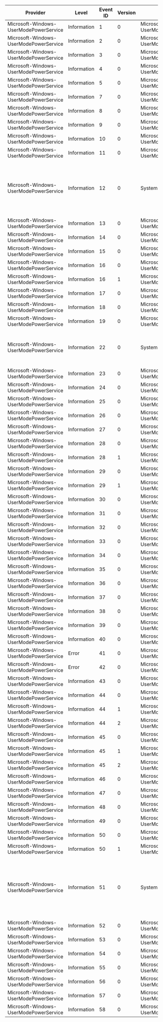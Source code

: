 Provider                                |  Level        |  Event ID  |  Version  |  Channel                                            |  Task                                |  Opcode                |  Keyword               |  Message
----------------------------------------|---------------|------------|-----------|-----------------------------------------------------|--------------------------------------|------------------------|------------------------|---------------------------------------------------------------------------------------------------------------------
Microsoft-Windows-UserModePowerService  |  Information  |  1         |  0        |  Microsoft-Windows-UserModePowerService/Diagnostic  |  RundownPlatformRole                 |                        |                        |
Microsoft-Windows-UserModePowerService  |  Information  |  2         |  0        |  Microsoft-Windows-UserModePowerService/Diagnostic  |  RundownPowerScheme                  |                        |                        |
Microsoft-Windows-UserModePowerService  |  Information  |  3         |  0        |  Microsoft-Windows-UserModePowerService/Diagnostic  |  RundownAcPowerSetting               |                        |                        |
Microsoft-Windows-UserModePowerService  |  Information  |  4         |  0        |  Microsoft-Windows-UserModePowerService/Diagnostic  |  RundownDcPowerSetting               |                        |                        |
Microsoft-Windows-UserModePowerService  |  Information  |  5         |  0        |  Microsoft-Windows-UserModePowerService/Diagnostic  |  AdaptiveDimTimeout                  |                        |                        |
Microsoft-Windows-UserModePowerService  |  Information  |  7         |  0        |  Microsoft-Windows-UserModePowerService/Diagnostic  |                                      |                        |                        |
Microsoft-Windows-UserModePowerService  |  Information  |  8         |  0        |  Microsoft-Windows-UserModePowerService/Diagnostic  |  RundownBatteryInformation           |                        |                        |
Microsoft-Windows-UserModePowerService  |  Information  |  9         |  0        |  Microsoft-Windows-UserModePowerService/Diagnostic  |  RundownBatteryStatus                |                        |                        |
Microsoft-Windows-UserModePowerService  |  Information  |  10        |  0        |  Microsoft-Windows-UserModePowerService/Diagnostic  |  RundownBrightnessCapability         |                        |                        |
Microsoft-Windows-UserModePowerService  |  Information  |  11        |  0        |  Microsoft-Windows-UserModePowerService/Diagnostic  |  RundownPowerSource                  |                        |                        |
Microsoft-Windows-UserModePowerService  |  Information  |  12        |  0        |  System                                             |  PowerSchemeChanged                  |                        |                        |  Process {ProcessPath} (process ID:{ProcessPid}) reset policy scheme from {OldSchemeGuid} to {NewSchemeGuid}
Microsoft-Windows-UserModePowerService  |  Information  |  13        |  0        |  Microsoft-Windows-UserModePowerService/Diagnostic  |  PowerMeterData                      |                        |  PowerMeter            |
Microsoft-Windows-UserModePowerService  |  Information  |  14        |  0        |  Microsoft-Windows-UserModePowerService/Diagnostic  |  PowerMeterMetaData                  |                        |  PowerMeter            |
Microsoft-Windows-UserModePowerService  |  Information  |  15        |  0        |  Microsoft-Windows-UserModePowerService/Diagnostic  |  RundownOverrideConfiguration        |                        |                        |
Microsoft-Windows-UserModePowerService  |  Information  |  16        |  0        |  Microsoft-Windows-UserModePowerService/Diagnostic  |  RundownOverridePowerSetting         |                        |                        |
Microsoft-Windows-UserModePowerService  |  Information  |  16        |  1        |  Microsoft-Windows-UserModePowerService/Diagnostic  |  RundownOverridePowerSetting         |                        |                        |
Microsoft-Windows-UserModePowerService  |  Information  |  17        |  0        |  Microsoft-Windows-UserModePowerService/Diagnostic  |  RundownPowerProfileSetting          |                        |                        |
Microsoft-Windows-UserModePowerService  |  Information  |  18        |  0        |  Microsoft-Windows-UserModePowerService/Diagnostic  |  EnergyMeterData                     |                        |  EnergyMeter           |
Microsoft-Windows-UserModePowerService  |  Information  |  19        |  0        |  Microsoft-Windows-UserModePowerService/Diagnostic  |  EnergyMeterMetaData                 |                        |  EnergyMeter           |
Microsoft-Windows-UserModePowerService  |  Information  |  22        |  0        |  System                                             |  ProvEngineTurnApply                 |                        |                        |  Reapply power settings upon completion of the provisioning engine's turn {Turn}
Microsoft-Windows-UserModePowerService  |  Information  |  23        |  0        |  Microsoft-Windows-UserModePowerService/Diagnostic  |  RundownConsoleSession               |                        |                        |
Microsoft-Windows-UserModePowerService  |  Information  |  24        |  0        |  Microsoft-Windows-UserModePowerService/Diagnostic  |  ConsoleSessionChange                |                        |                        |
Microsoft-Windows-UserModePowerService  |  Information  |  25        |  0        |  Microsoft-Windows-UserModePowerService/Diagnostic  |  RundownSessionUser                  |                        |                        |
Microsoft-Windows-UserModePowerService  |  Information  |  26        |  0        |  Microsoft-Windows-UserModePowerService/Diagnostic  |  SessionUserChange                   |                        |                        |
Microsoft-Windows-UserModePowerService  |  Information  |  27        |  0        |  Microsoft-Windows-UserModePowerService/Diagnostic  |  RundownSmartUserPresenceState       |                        |  SmartUserPresence     |
Microsoft-Windows-UserModePowerService  |  Information  |  28        |  0        |  Microsoft-Windows-UserModePowerService/Diagnostic  |  RundownSmartUserPresenceIntevals    |                        |  SmartUserPresence     |
Microsoft-Windows-UserModePowerService  |  Information  |  28        |  1        |  Microsoft-Windows-UserModePowerService/Diagnostic  |  RundownSmartUserPresenceIntevals    |                        |  SmartUserPresence     |
Microsoft-Windows-UserModePowerService  |  Information  |  29        |  0        |  Microsoft-Windows-UserModePowerService/Diagnostic  |  SmartUserPresenceIntervalsSet       |                        |  SmartUserPresence     |
Microsoft-Windows-UserModePowerService  |  Information  |  29        |  1        |  Microsoft-Windows-UserModePowerService/Diagnostic  |  SmartUserPresenceIntervalsSet       |                        |  SmartUserPresence     |
Microsoft-Windows-UserModePowerService  |  Information  |  30        |  0        |  Microsoft-Windows-UserModePowerService/Diagnostic  |  SmartUserPresenceIntevalsClear      |                        |  SmartUserPresence     |
Microsoft-Windows-UserModePowerService  |  Information  |  31        |  0        |  Microsoft-Windows-UserModePowerService/Diagnostic  |  SmartUserPresencePrediction         |                        |  SmartUserPresence     |
Microsoft-Windows-UserModePowerService  |  Information  |  32        |  0        |  Microsoft-Windows-UserModePowerService/Diagnostic  |  SmartUserPresenceSuspendResume      |                        |  SmartUserPresence     |
Microsoft-Windows-UserModePowerService  |  Information  |  33        |  0        |  Microsoft-Windows-UserModePowerService/Diagnostic  |  SmartUserPresenceTimeUpdate         |                        |  SmartUserPresence     |
Microsoft-Windows-UserModePowerService  |  Information  |  34        |  0        |  Microsoft-Windows-UserModePowerService/Diagnostic  |  SleepStudySleepSession              |  Start                 |  SleepStudy            |
Microsoft-Windows-UserModePowerService  |  Information  |  35        |  0        |  Microsoft-Windows-UserModePowerService/Diagnostic  |  SleepStudySleepSession              |  Stop                  |  SleepStudy            |
Microsoft-Windows-UserModePowerService  |  Information  |  36        |  0        |  Microsoft-Windows-UserModePowerService/Diagnostic  |  SleepStudySleepSession              |  TooShort              |  SleepStudy            |
Microsoft-Windows-UserModePowerService  |  Information  |  37        |  0        |  Microsoft-Windows-UserModePowerService/Diagnostic  |  SleepStudySleepSessionRelogging     |  Start                 |  SleepStudy            |
Microsoft-Windows-UserModePowerService  |  Information  |  38        |  0        |  Microsoft-Windows-UserModePowerService/Diagnostic  |  SleepStudySleepSessionRelogging     |  Stop                  |  SleepStudy            |
Microsoft-Windows-UserModePowerService  |  Information  |  39        |  0        |  Microsoft-Windows-UserModePowerService/Diagnostic  |  SleepStudySleepSessionRelogging     |  PassStart             |  SleepStudy            |
Microsoft-Windows-UserModePowerService  |  Information  |  40        |  0        |  Microsoft-Windows-UserModePowerService/Diagnostic  |  SleepStudySleepSessionRelogging     |  PassStop              |  SleepStudy            |
Microsoft-Windows-UserModePowerService  |  Error        |  41        |  0        |  Microsoft-Windows-UserModePowerService/Diagnostic  |  SleepStudySleepSessionRelogging     |  MissingStart          |  SleepStudy            |
Microsoft-Windows-UserModePowerService  |  Error        |  42        |  0        |  Microsoft-Windows-UserModePowerService/Diagnostic  |  SleepStudySleepSessionRelogging     |  MissingStop           |  SleepStudy            |
Microsoft-Windows-UserModePowerService  |  Information  |  43        |  0        |  Microsoft-Windows-UserModePowerService/Diagnostic  |  BrightnessAndTransitionTimes        |                        |  BrightnessTransition  |
Microsoft-Windows-UserModePowerService  |  Information  |  44        |  0        |  Microsoft-Windows-UserModePowerService/Diagnostic  |  AdaptiveStandby                     |  BatteryReserveAction  |  AdaptiveStandby       |
Microsoft-Windows-UserModePowerService  |  Information  |  44        |  1        |  Microsoft-Windows-UserModePowerService/Diagnostic  |  AdaptiveStandby                     |  BatteryReserveAction  |  AdaptiveStandby       |
Microsoft-Windows-UserModePowerService  |  Information  |  44        |  2        |  Microsoft-Windows-UserModePowerService/Diagnostic  |  AdaptiveStandby                     |  BatteryReserveAction  |  AdaptiveStandby       |
Microsoft-Windows-UserModePowerService  |  Information  |  45        |  0        |  Microsoft-Windows-UserModePowerService/Diagnostic  |  AdaptiveStandby                     |  StandbyBudgetAction   |  AdaptiveStandby       |
Microsoft-Windows-UserModePowerService  |  Information  |  45        |  1        |  Microsoft-Windows-UserModePowerService/Diagnostic  |  AdaptiveStandby                     |  StandbyBudgetAction   |  AdaptiveStandby       |
Microsoft-Windows-UserModePowerService  |  Information  |  45        |  2        |  Microsoft-Windows-UserModePowerService/Diagnostic  |  AdaptiveStandby                     |  StandbyBudgetAction   |  AdaptiveStandby       |
Microsoft-Windows-UserModePowerService  |  Information  |  46        |  0        |  Microsoft-Windows-UserModePowerService/Diagnostic  |  AdaptiveStandby                     |  StandbyBudgetReset    |  AdaptiveStandby       |
Microsoft-Windows-UserModePowerService  |  Information  |  47        |  0        |  Microsoft-Windows-UserModePowerService/Diagnostic  |  AdaptiveStandby                     |  SrumFailure           |  AdaptiveStandby       |
Microsoft-Windows-UserModePowerService  |  Information  |  48        |  0        |  Microsoft-Windows-UserModePowerService/Diagnostic  |  GpuAdapterCount                     |                        |  KwSleepStudy          |
Microsoft-Windows-UserModePowerService  |  Information  |  49        |  0        |  Microsoft-Windows-UserModePowerService/Diagnostic  |  RundownOverlaySchemePowerSetting    |                        |                        |
Microsoft-Windows-UserModePowerService  |  Information  |  50        |  0        |  Microsoft-Windows-UserModePowerService/Diagnostic  |  RundownActualOverlayPowerScheme     |                        |                        |
Microsoft-Windows-UserModePowerService  |  Information  |  50        |  1        |  Microsoft-Windows-UserModePowerService/Diagnostic  |  RundownActualOverlayPowerScheme     |                        |                        |
Microsoft-Windows-UserModePowerService  |  Information  |  51        |  0        |  System                                             |  OverlayPowerSchemeChanged           |                        |                        |  Process {ProcessPath} (process ID:{ProcessPid}) reset overlay policy scheme from {OldSchemeGuid} to {NewSchemeGuid}
Microsoft-Windows-UserModePowerService  |  Information  |  52        |  0        |  Microsoft-Windows-UserModePowerService/Diagnostic  |  RundownEffectiveOverlayPowerScheme  |                        |                        |
Microsoft-Windows-UserModePowerService  |  Information  |  53        |  0        |  Microsoft-Windows-UserModePowerService/Diagnostic  |  RundownOverlaySuspendReason         |                        |                        |
Microsoft-Windows-UserModePowerService  |  Information  |  54        |  0        |  Microsoft-Windows-UserModePowerService/Diagnostic  |  OverlaySuspendResume                |                        |                        |
Microsoft-Windows-UserModePowerService  |  Information  |  55        |  0        |  Microsoft-Windows-UserModePowerService/Diagnostic  |  OverrideDllSettingsUpdate           |                        |                        |
Microsoft-Windows-UserModePowerService  |  Information  |  56        |  0        |  Microsoft-Windows-UserModePowerService/Diagnostic  |  OverrideDllPowerSetting             |                        |                        |
Microsoft-Windows-UserModePowerService  |  Information  |  57        |  0        |  Microsoft-Windows-UserModePowerService/Diagnostic  |  AdaptiveStandby                     |  Start                 |  AdaptiveStandby       |
Microsoft-Windows-UserModePowerService  |  Information  |  58        |  0        |  Microsoft-Windows-UserModePowerService/Diagnostic  |  AdaptiveStandby                     |  Stop                  |  AdaptiveStandby       |
